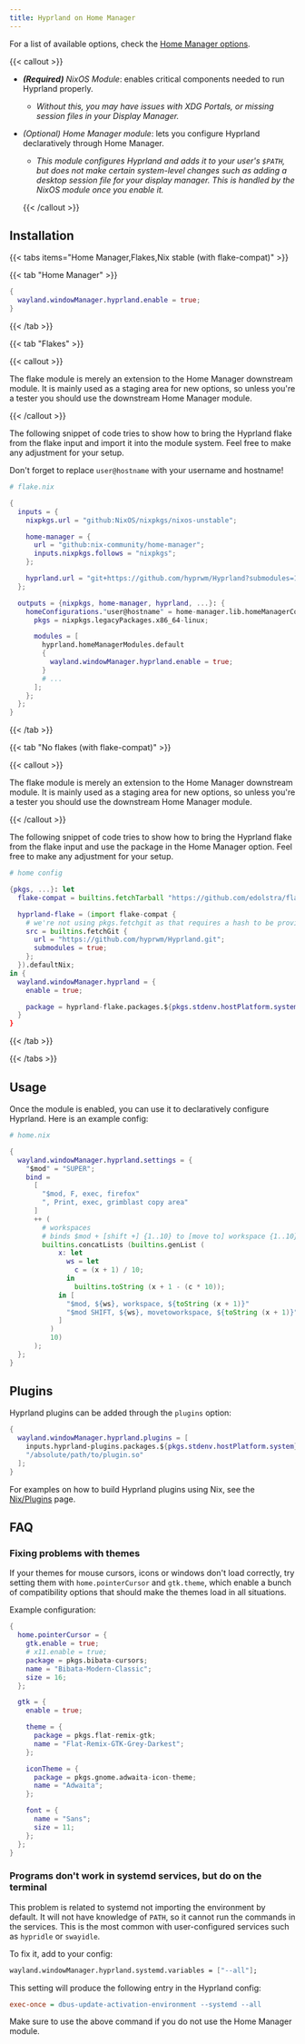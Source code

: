 ```yaml
---
title: Hyprland on Home Manager
---
```


For a list of available options, check the
[Home Manager options](https://nix-community.github.io/home-manager/options.xhtml#opt-wayland.windowManager.hyprland.enable).

{{< callout >}}

- _**(Required)** NixOS Module_: enables critical components needed to run
  Hyprland properly.
  - _Without this, you may have issues with XDG Portals, or missing session
    files in your Display Manager._
- _(Optional) Home Manager module_: lets you configure Hyprland declaratively
  through Home Manager.
  - _This module configures Hyprland and adds it to your user's `$PATH`, but
    does not make certain system-level changes such as adding a desktop session
    file for your display manager. This is handled by the NixOS module once you
    enable it._

  {{< /callout >}}

## Installation

{{< tabs items="Home Manager,Flakes,Nix stable (with flake-compat)" >}}

{{< tab "Home Manager" >}}

```nix
{
  wayland.windowManager.hyprland.enable = true;
}
```

{{< /tab >}}

{{< tab "Flakes" >}}

{{< callout >}}

The flake module is merely an extension to the Home Manager downstream module.
It is mainly used as a staging area for new options, so unless you're a tester
you should use the downstream Home Manager module.

{{< /callout >}}

The following snippet of code tries to show how to bring the Hyprland flake from
the flake input and import it into the module system. Feel free to make any
adjustment for your setup.

Don't forget to replace `user@hostname` with your username and hostname!

```nix
# flake.nix

{
  inputs = {
    nixpkgs.url = "github:NixOS/nixpkgs/nixos-unstable";

    home-manager = {
      url = "github:nix-community/home-manager";
      inputs.nixpkgs.follows = "nixpkgs";
    };

    hyprland.url = "git+https://github.com/hyprwm/Hyprland?submodules=1";
  };

  outputs = {nixpkgs, home-manager, hyprland, ...}: {
    homeConfigurations."user@hostname" = home-manager.lib.homeManagerConfiguration {
      pkgs = nixpkgs.legacyPackages.x86_64-linux;

      modules = [
        hyprland.homeManagerModules.default
        {
          wayland.windowManager.hyprland.enable = true;
        }
        # ...
      ];
    };
  };
}
```

{{< /tab >}}

{{< tab "No flakes (with flake-compat)" >}}

{{< callout >}}

The flake module is merely an extension to the Home Manager downstream module.
It is mainly used as a staging area for new options, so unless you're a tester
you should use the downstream Home Manager module.

{{< /callout >}}

The following snippet of code tries to show how to bring the Hyprland flake from
the flake input and use the package in the Home Manager option. Feel free to
make any adjustment for your setup.

```nix
# home config

{pkgs, ...}: let
  flake-compat = builtins.fetchTarball "https://github.com/edolstra/flake-compat/archive/master.tar.gz";

  hyprland-flake = (import flake-compat {
    # we're not using pkgs.fetchgit as that requires a hash to be provided
    src = builtins.fetchGit {
      url = "https://github.com/hyprwm/Hyprland.git";
      submodules = true;
    };
  }).defaultNix;
in {
  wayland.windowManager.hyprland = {
    enable = true;

    package = hyprland-flake.packages.${pkgs.stdenv.hostPlatform.system}.hyprland;
  }
}
```

{{< /tab >}}

{{< /tabs >}}

## Usage

Once the module is enabled, you can use it to declaratively configure Hyprland.
Here is an example config:

```nix
# home.nix

{
  wayland.windowManager.hyprland.settings = {
    "$mod" = "SUPER";
    bind =
      [
        "$mod, F, exec, firefox"
        ", Print, exec, grimblast copy area"
      ]
      ++ (
        # workspaces
        # binds $mod + [shift +] {1..10} to [move to] workspace {1..10}
        builtins.concatLists (builtins.genList (
            x: let
              ws = let
                c = (x + 1) / 10;
              in
                builtins.toString (x + 1 - (c * 10));
            in [
              "$mod, ${ws}, workspace, ${toString (x + 1)}"
              "$mod SHIFT, ${ws}, movetoworkspace, ${toString (x + 1)}"
            ]
          )
          10)
      );
  };
}
```

## Plugins

Hyprland plugins can be added through the `plugins` option:

```nix
{
  wayland.windowManager.hyprland.plugins = [
    inputs.hyprland-plugins.packages.${pkgs.stdenv.hostPlatform.system}.hyprbars
    "/absolute/path/to/plugin.so"
  ];
}
```

For examples on how to build Hyprland plugins using Nix, see the
[Nix/Plugins](../Plugins) page.

## FAQ

### Fixing problems with themes

If your themes for mouse cursors, icons or windows don't load correctly, try
setting them with `home.pointerCursor` and `gtk.theme`, which enable a bunch of
compatibility options that should make the themes load in all situations.

Example configuration:

```nix
{
  home.pointerCursor = {
    gtk.enable = true;
    # x11.enable = true;
    package = pkgs.bibata-cursors;
    name = "Bibata-Modern-Classic";
    size = 16;
  };

  gtk = {
    enable = true;

    theme = {
      package = pkgs.flat-remix-gtk;
      name = "Flat-Remix-GTK-Grey-Darkest";
    };

    iconTheme = {
      package = pkgs.gnome.adwaita-icon-theme;
      name = "Adwaita";
    };

    font = {
      name = "Sans";
      size = 11;
    };
  };
}
```

### Programs don't work in systemd services, but do on the terminal

This problem is related to systemd not importing the environment by default. It
will not have knowledge of `PATH`, so it cannot run the commands in the
services. This is the most common with user-configured services such as
`hypridle` or `swayidle`.

To fix it, add to your config:

```nix
wayland.windowManager.hyprland.systemd.variables = ["--all"];
```

This setting will produce the following entry in the Hyprland config:

```ini
exec-once = dbus-update-activation-environment --systemd --all
```

Make sure to use the above command if you do not use the Home Manager module.
